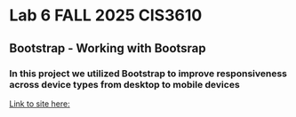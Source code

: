 # Lab 6 FALL 2025 CIS3610
## Bootstrap - Working with Bootsrap 
### In this project we utilized Bootstrap to improve responsiveness across device types from desktop to mobile devices
[Link to site here:](https://dylanmsnyder.github.io/lab6-site-cis3610/)  
